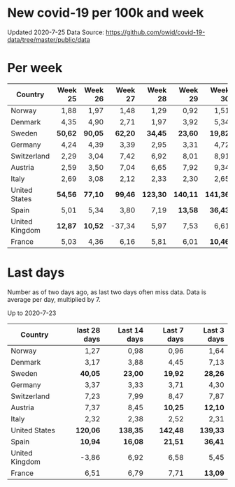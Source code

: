 # New covid-19 per 100k and week
Updated 2020-7-25
Data Source: https://github.com/owid/covid-19-data/tree/master/public/data

# Per week
|Country|Week 25|Week 26|Week 27|Week 28|Week 29|Week 30|
| --- | --: | --: | --: | --: | --: | --: |
|Norway|1,88 |1,97 |1,48 |1,29 |0,92 |1,51 |
|Denmark|4,35 |4,90 |2,71 |1,97 |3,92 |5,34 |
|Sweden|**50,62** |**90,05** |**62,20** |**34,45** |**23,60** |**19,82** |
|Germany|4,24 |4,39 |3,39 |2,95 |3,31 |4,72 |
|Switzerland|2,29 |3,04 |7,42 |6,92 |8,01 |8,91 |
|Austria|2,59 |3,50 |7,04 |6,65 |7,92 |9,34 |
|Italy|2,69 |3,08 |2,12 |2,33 |2,30 |2,65 |
|United States|**54,56** |**77,10** |**99,46** |**123,30** |**140,11** |**141,36** |
|Spain|5,01 |5,34 |3,80 |7,19 |**13,58** |**36,43** |
|United Kingdom|**12,87** |**10,52** |-37,34 |5,97 |7,53 |6,61 |
|France|5,03 |4,36 |6,16 |5,81 |6,01 |**10,46** |

# Last days
Number as of two days ago, as last two days often miss data.  Data is average per day, multiplied by 7.

Up to 2020-7-23

|Country|last 28 days|Last 14 days|Last 7 days|Last 3 days|
| --- | --: | --: | --: | --: |
|Norway|1,27|0,98|0,96|1,64|
|Denmark|3,17|3,88|4,45|7,13|
|Sweden|**40,05**|**23,00**|**19,92**|**28,26**|
|Germany|3,37|3,33|3,71|4,30|
|Switzerland|7,23|7,99|8,47|7,87|
|Austria|7,37|8,45|**10,25**|**12,10**|
|Italy|2,32|2,38|2,52|2,31|
|United States|**120,06**|**138,35**|**142,48**|**139,33**|
|Spain|**10,94**|**16,08**|**21,51**|**36,41**|
|United Kingdom|-3,86|6,92|6,58|5,45|
|France|6,51|6,79|7,71|**13,09**|
